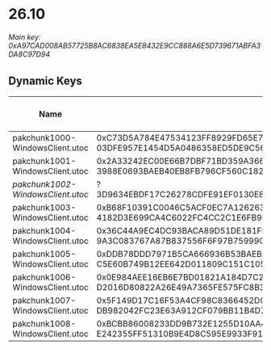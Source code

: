 # 26.10

###### *Main key: 0xA97CAD008AB57725B8AC6838EA5E8432E9CC888A6E5D739671ABFA3DA8C97D94*

## Dynamic Keys

| Name                              | Key</br>GUID                                                                                            | High Res Textures |
|-----------------------------------|---------------------------------------------------------------------------------------------------------|-------------------|
| pakchunk1000-WindowsClient.utoc   | 0xC73D5A784E47534123FF8929FD65E7B1984B061EFECFE696573D06D713AB4C1F</br>03DFE957E1454D5A0486358ED5DE9C56 | ❌                 |
| pakchunk1001-WindowsClient.utoc   | 0x2A33242EC00E66B7DBF71BD359A366AAA71E250CF9452209C02FB599DF6432CD</br>3988E0693BAEB40EB8FB796CF560C182 | ✔️                 |
| *pakchunk1002-WindowsClient.utoc*   | ?</br>3D9634EBDF17C26278CDFE91EF0130E8 | ✔️                |
| pakchunk1003-WindowsClient.utoc   | 0xB68F10391C0046C5ACF0EC7A126263F55E83BC1E325AA4D81E52EE34A01AC2CB</br>4182D3E699CA4C6022FC4CC2C1E6FB90 | ❌                 |
| pakchunk1004-WindowsClient.utoc   | 0x36C44A9EC4DC93BACA89D51DE181FB5177E5C1AC5748DE91948386A807685799</br>9A3C083767A87B837556F6F97B75999C | ✔️                 |
| pakchunk1005-WindowsClient.utoc   | 0xDDB78DDD7971B5CA666936B53BAEBAF5498067B1C7B3C5053B35104803925AFE</br>C5E60B749B12EE642D011809C151C105 | ❌                |
| pakchunk1006-WindowsClient.utoc   | 0x0E984AEE16EB6E7BD01821A184D7C2A5EF9B0CF979AB5C350EC683E0EBC980E7</br>D2016D80822A26E49A7365FE575FC8B3 | ❌                |
| pakchunk1007-WindowsClient.utoc   | 0x5F149D17C16F53A4CF98C8366452DCC4F5C5CA89B7B3921C0E9485CFCADC75F4</br>DB982042FC23E63A912CF079BB11B4D7 | ❌                |
| pakchunk1008-WindowsClient.utoc   | 0xBCBB86008233DD9B732E1255D10AA46B756E85267B9C1FD4451302A1244AADB3</br>E242355FF51310B9E4D8C595E9933F91 | ✔️                |